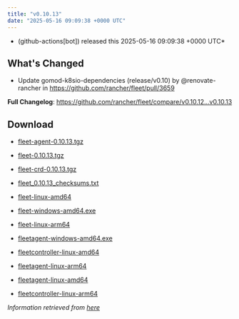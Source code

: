 ```yaml
---
title: "v0.10.13"
date: "2025-05-16 09:09:38 +0000 UTC"
---
```



*  (github-actions[bot]) released this 2025-05-16 09:09:38 +0000 UTC*


## What's Changed
* Update gomod-k8sio-dependencies (release/v0.10) by @renovate-rancher in https://github.com/rancher/fleet/pull/3659


**Full Changelog**: https://github.com/rancher/fleet/compare/v0.10.12...v0.10.13




## Download

* [fleet-agent-0.10.13.tgz](https://github.com/rancher/fleet/releases/download/v0.10.13/fleet-agent-0.10.13.tgz)

* [fleet-0.10.13.tgz](https://github.com/rancher/fleet/releases/download/v0.10.13/fleet-0.10.13.tgz)

* [fleet-crd-0.10.13.tgz](https://github.com/rancher/fleet/releases/download/v0.10.13/fleet-crd-0.10.13.tgz)

* [fleet_0.10.13_checksums.txt](https://github.com/rancher/fleet/releases/download/v0.10.13/fleet_0.10.13_checksums.txt)

* [fleet-linux-amd64](https://github.com/rancher/fleet/releases/download/v0.10.13/fleet-linux-amd64)

* [fleet-windows-amd64.exe](https://github.com/rancher/fleet/releases/download/v0.10.13/fleet-windows-amd64.exe)

* [fleet-linux-arm64](https://github.com/rancher/fleet/releases/download/v0.10.13/fleet-linux-arm64)

* [fleetagent-windows-amd64.exe](https://github.com/rancher/fleet/releases/download/v0.10.13/fleetagent-windows-amd64.exe)

* [fleetcontroller-linux-amd64](https://github.com/rancher/fleet/releases/download/v0.10.13/fleetcontroller-linux-amd64)

* [fleetagent-linux-arm64](https://github.com/rancher/fleet/releases/download/v0.10.13/fleetagent-linux-arm64)

* [fleetagent-linux-amd64](https://github.com/rancher/fleet/releases/download/v0.10.13/fleetagent-linux-amd64)

* [fleetcontroller-linux-arm64](https://github.com/rancher/fleet/releases/download/v0.10.13/fleetcontroller-linux-arm64)



*Information retrieved from [here](https://github.com/rancher/fleet/releases/tag/v0.10.13)*


